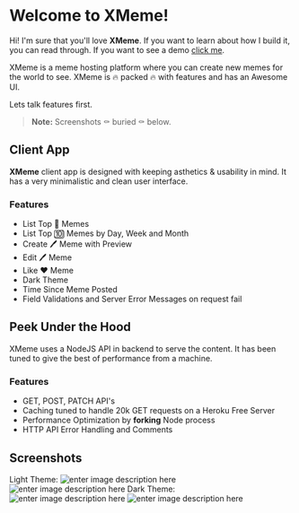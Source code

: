 # Welcome to XMeme!

Hi! I'm sure that you'll love **XMeme**. If you want to learn about how I build it, you can read through. If you want to see a demo [click me](https://xmeme-sajag.herokuapp.com). 

XMeme is a meme hosting platform where you can create new memes for the world to see. XMeme is 🔥 packed 🔥 with features and has an Awesome UI.

Lets talk features first. 

> **Note:** Screenshots ⚰️ buried ⚰️ below.


## Client App

**XMeme** client app is designed with keeping asthetics & usability in mind. It has a very minimalistic and clean user interface.

### Features
 - List Top 💯 Memes
 - List Top 🔟 Memes by Day, Week and Month
 - Create 🖊️ Meme with Preview
 - Edit 🖊️ Meme
 - Like ❤️ Meme
 - Dark Theme
 - Time Since Meme Posted
 - Field Validations and Server Error Messages on request fail

## Peek Under the Hood

XMeme uses a NodeJS API in backend to serve the content. It has been tuned to give the best of performance from a machine. 

### Features

 - GET, POST, PATCH API's
 - Caching tuned to handle 20k GET requests on a Heroku Free Server
 - Performance Optimization by **forking** Node process
 - HTTP API Error Handling and Comments

## Screenshots

Light Theme:
![enter image description here](https://i.ibb.co/ggSBnF0/Home-Light.png)
![enter image description here](https://i.ibb.co/wrxtF7B/image.png)
Dark Theme:
![enter image description here](https://i.ibb.co/fYqZBND/image.png)
![enter image description here](https://i.ibb.co/ky7Fw3Z/image.png)
